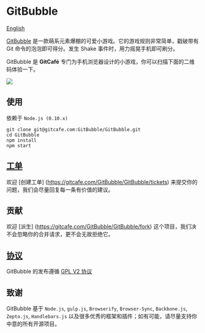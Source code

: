 # GitBubble

[English](./readme.md)

[GitBubble](http://gitbubble.gitcafe.io) 是一款萌系元素爆棚的可爱小游戏。它的游戏规则非常简单，戳破带有 Git 命令的泡泡即可得分。发生 Shake 事件时，用力摇晃手机即可刷分。

GitBubble 是 **GitCafé** 专门为手机浏览器设计的小游戏，你可以扫描下面的二维码体验一下。

![](https://gitcafe.com/GitBubble/GitBubble/raw/master/app/image/qrcode.png)

## 使用

依赖于 `Node.js (0.10.x)`

```
git clone git@gitcafe.com:GitBubble/GitBubble.git
cd GitBubble
npm install
npm start
```

## [工单](https://gitcafe.com/GitBubble/GitBubble/tickets)

欢迎 [创建工单] (https://gitcafe.com/GitBubble/GitBubble/tickets) 来提交你的问题，我们会尽量回复每一条有价值的建议。

## 贡献

欢迎 [派生] (https://gitcafe.com/GitBubble/GitBubble/fork) 这个项目，我们决不会忽略你的合并请求，更不会无故拒绝它。

## [协议](./LICENSE)

GitBubble 的发布遵循 [GPL V2 协议](./LICENSE)

## 致谢

GitBubble 基于 `Node.js`, `gulp.js`, `Browserify`, `Browser-Sync`, `Backbone.js`, `Zepto.js`, `Handlebars.js` 以及很多优秀的框架和插件；如有可能，请尽量支持你中意的所有开源项目。

